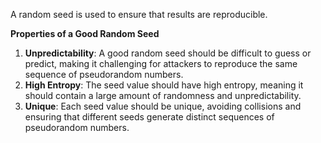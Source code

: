 A random seed is used to ensure that results are reproducible.


**Properties of a Good Random Seed**
1. **Unpredictability**: A good random seed should be difficult to guess or predict, making it challenging for attackers to reproduce the same sequence of pseudorandom numbers.
2. **High Entropy**: The seed value should have high entropy, meaning it should contain a large amount of randomness and unpredictability.
3. **Unique**: Each seed value should be unique, avoiding collisions and ensuring that different seeds generate distinct sequences of pseudorandom numbers.